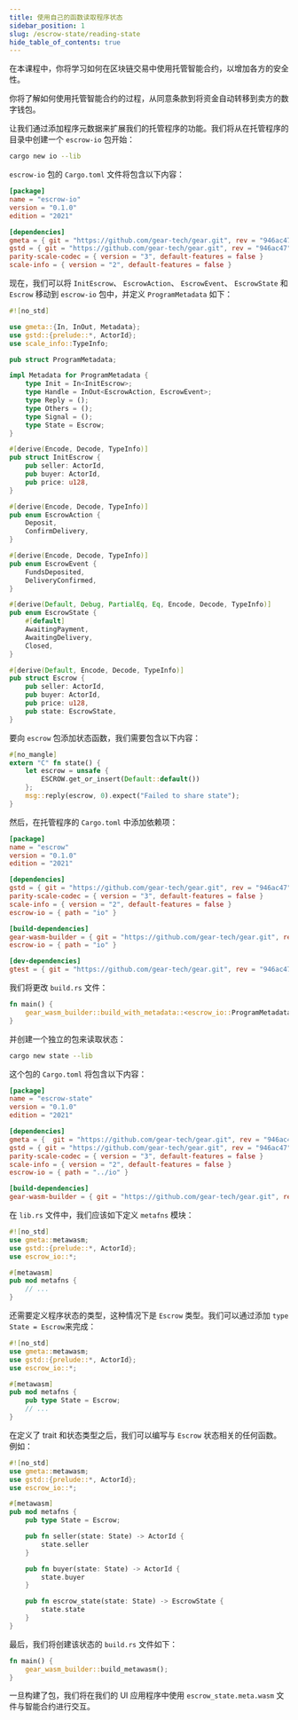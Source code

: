 ```yaml
---
title: 使用自己的函数读取程序状态
sidebar_position: 1
slug: /escrow-state/reading-state
hide_table_of_contents: true
---
```


在本课程中，你将学习如何在区块链交易中使用托管智能合约，以增加各方的安全性。

你将了解如何使用托管智能合约的过程，从同意条款到将资金自动转移到卖方的数字钱包。

让我们通过添加程序元数据来扩展我们的托管程序的功能。我们将从在托管程序的目录中创建一个 `escrow-io` 包开始：

```bash
cargo new io --lib
```

`escrow-io` 包的 `Cargo.toml` 文件将包含以下内容：

```toml title="io/Cargo.toml"
[package]
name = "escrow-io"
version = "0.1.0"
edition = "2021"

[dependencies]
gmeta = { git = "https://github.com/gear-tech/gear.git", rev = "946ac47" }
gstd = { git = "https://github.com/gear-tech/gear.git", rev = "946ac47" }
parity-scale-codec = { version = "3", default-features = false }
scale-info = { version = "2", default-features = false }
```

现在，我们可以将 `InitEscrow`、 `EscrowAction`、 `EscrowEvent`、 `EscrowState` 和 `Escrow` 移动到 `escrow-io` 包中，并定义 `ProgramMetadata` 如下：

```rust title="io/src/lib.rs"
#![no_std]

use gmeta::{In, InOut, Metadata};
use gstd::{prelude::*, ActorId};
use scale_info::TypeInfo;

pub struct ProgramMetadata;

impl Metadata for ProgramMetadata {
    type Init = In<InitEscrow>;
    type Handle = InOut<EscrowAction, EscrowEvent>;
    type Reply = ();
    type Others = ();
    type Signal = ();
    type State = Escrow;
}

#[derive(Encode, Decode, TypeInfo)]
pub struct InitEscrow {
    pub seller: ActorId,
    pub buyer: ActorId,
    pub price: u128,
}

#[derive(Encode, Decode, TypeInfo)]
pub enum EscrowAction {
    Deposit,
    ConfirmDelivery,
}

#[derive(Encode, Decode, TypeInfo)]
pub enum EscrowEvent {
    FundsDeposited,
    DeliveryConfirmed,
}

#[derive(Default, Debug, PartialEq, Eq, Encode, Decode, TypeInfo)]
pub enum EscrowState {
    #[default]
    AwaitingPayment,
    AwaitingDelivery,
    Closed,
}

#[derive(Default, Encode, Decode, TypeInfo)]
pub struct Escrow {
    pub seller: ActorId,
    pub buyer: ActorId,
    pub price: u128,
    pub state: EscrowState,
}
```

要向 `escrow` 包添加状态函数，我们需要包含以下内容：

```rust title="src/lib.rs"
#[no_mangle]
extern "C" fn state() {
    let escrow = unsafe {
        ESCROW.get_or_insert(Default::default())
    };
    msg::reply(escrow, 0).expect("Failed to share state");
}
```

然后，在托管程序的 `Cargo.toml` 中添加依赖项：

```toml title="Cargo.toml"
[package]
name = "escrow"
version = "0.1.0"
edition = "2021"

[dependencies]
gstd = { git = "https://github.com/gear-tech/gear.git", rev = "946ac47", features = ["debug"] }
parity-scale-codec = { version = "3", default-features = false }
scale-info = { version = "2", default-features = false }
escrow-io = { path = "io" }

[build-dependencies]
gear-wasm-builder = { git = "https://github.com/gear-tech/gear.git", rev = "946ac47", features = ["wasm-opt"] }
escrow-io = { path = "io" }

[dev-dependencies]
gtest = { git = "https://github.com/gear-tech/gear.git", rev = "946ac47" }
```

我们将更改 `build.rs` 文件：

```rust title="build.rs"
fn main() {
    gear_wasm_builder::build_with_metadata::<escrow_io::ProgramMetadata>();
}
```

并创建一个独立的包来读取状态：

```bash
cargo new state --lib
```

这个包的 `Cargo.toml` 将包含以下内容：

```toml title="state/Cargo.toml"
[package]
name = "escrow-state"
version = "0.1.0"
edition = "2021"

[dependencies]
gmeta = {  git = "https://github.com/gear-tech/gear.git", rev = "946ac47", features = ["codegen"] }
gstd = { git = "https://github.com/gear-tech/gear.git", rev = "946ac47" }
parity-scale-codec = { version = "3", default-features = false }
scale-info = { version = "2", default-features = false }
escrow-io = { path = "../io" }

[build-dependencies]
gear-wasm-builder = { git = "https://github.com/gear-tech/gear.git", rev = "946ac47", features = ["metawasm", "wasm-opt"] }
```

在 `lib.rs` 文件中，我们应该如下定义 `metafns` 模块：

```rust title="state/src/lib.rs"
#![no_std]
use gmeta::metawasm;
use gstd::{prelude::*, ActorId};
use escrow_io::*;

#[metawasm]
pub mod metafns {
    // ...
}
```

还需要定义程序状态的类型，这种情况下是 `Escrow` 类型。我们可以通过添加 `type State = Escrow`来完成：

```rust title="state/src/lib.rs"
#![no_std]
use gmeta::metawasm;
use gstd::{prelude::*, ActorId};
use escrow_io::*;

#[metawasm]
pub mod metafns {
    pub type State = Escrow;
    // ...
}
```

在定义了 trait 和状态类型之后，我们可以编写与 `Escrow` 状态相关的任何函数。例如：

```rust title="state/src/lib.rs"
#![no_std]
use gmeta::metawasm;
use gstd::{prelude::*, ActorId};
use escrow_io::*;

#[metawasm]
pub mod metafns {
    pub type State = Escrow;

    pub fn seller(state: State) -> ActorId {
        state.seller
    }

    pub fn buyer(state: State) -> ActorId {
        state.buyer
    }

    pub fn escrow_state(state: State) -> EscrowState {
        state.state
    }
}
```

最后，我们将创建该状态的 `build.rs` 文件如下：

```rust title="state/build.rs"
fn main() {
    gear_wasm_builder::build_metawasm();
}
```

一旦构建了包，我们将在我们的 UI 应用程序中使用 `escrow_state.meta.wasm` 文件与智能合约进行交互。
